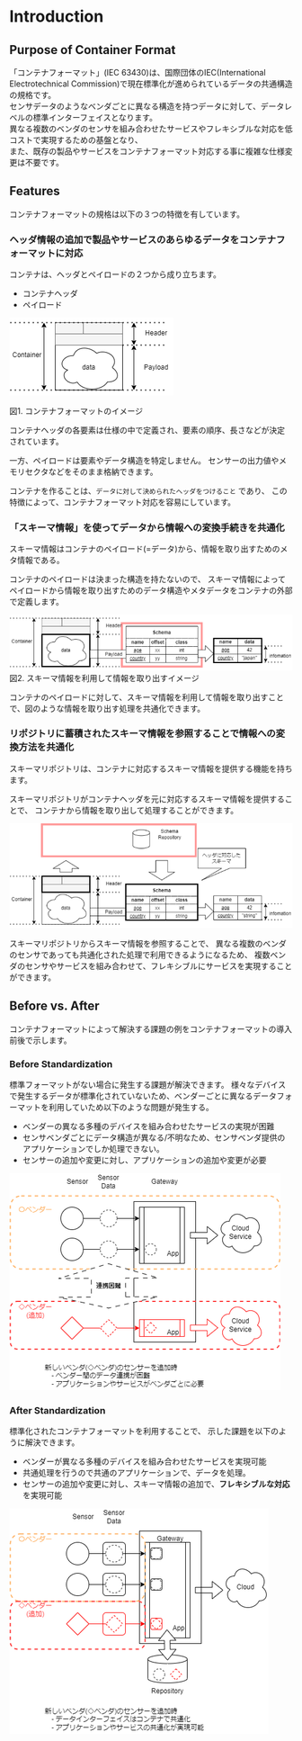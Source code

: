 # Introduction

## Purpose of Container Format
「コンテナフォーマット」(IEC 63430)は、国際団体のIEC(International Electrotechnical Commission)で現在標準化が進められているデータの共通構造の規格です。  
センサデータのようなベンダごとに異なる構造を持つデータに対して、データレベルの標準インターフェイスとなります。  
異なる複数のベンダのセンサを組み合わせたサービスやフレキシブルな対応を低コストで実現するための基盤となり、  
また、既存の製品やサービスをコンテナフォーマット対応する事に複雑な仕様変更は不要です。

## Features
コンテナフォーマットの規格は以下の３つの特徴を有しています。

### ヘッダ情報の追加で製品やサービスのあらゆるデータをコンテナフォーマットに対応

コンテナは、ヘッダとペイロードの２つから成り立ちます。

- コンテナヘッダ
- ペイロード

![コンテナフォーマットのイメージ](container.drawio.png)

図1. コンテナフォーマットのイメージ

コンテナヘッダの各要素は仕様の中で定義され、要素の順序、長さなどが決定されています。

一方、ペイロードは要素やデータ構造を特定しません。
センサーの出力値やメモリセクタなどをそのまま格納できます。

コンテナを作ることは、`データに対して決められたヘッダをつけること` であり、
この特徴によって、コンテナフォーマット対応を容易にしています。

### 「スキーマ情報」を使ってデータから情報への変換手続きを共通化

スキーマ情報はコンテナのペイロード(=データ)から、情報を取り出すためのメタ情報である。

コンテナのペイロードは決まった構造を持たないので、
スキーマ情報によってペイロードから情報を取り出すためのデータ構造やメタデータをコンテナの外部で定義します。

![スキーマとペイロード](scheme.drawio.png)  
図2. スキーマ情報を利用して情報を取り出すイメージ

コンテナのペイロードに対して、スキーマ情報を利用して情報を取り出すことで、図のような情報を取り出す処理を共通化できます。

### リポジトリに蓄積されたスキーマ情報を参照することで情報への変換方法を共通化

スキーマリポジトリは、コンテナに対応するスキーマ情報を提供する機能を持ちます。

スキーマリポジトリがコンテナヘッダを元に対応するスキーマ情報を提供することで、
コンテナから情報を取り出して処理することができます。

![スキーマとスキーマリポジトリ](repository.drawio.png)

スキーマリポジトリからスキーマ情報を参照することで、
異なる複数のベンダのセンサであっても共通化された処理で利用できるようになるため、
複数ベンダのセンサやサービスを組み合わせて、フレキシブルにサービスを実現することができます。

## Before vs. After
コンテナフォーマットによって解決する課題の例をコンテナフォーマットの導入前後で示します。

### Before Standardization

標準フォーマットがない場合に発生する課題が解決できます。
様々なデバイスで発生するデータが標準化されていないため、ベンダーごとに異なるデータフォーマットを利用していため以下のような問題が発生する。   

- ベンダーの異なる多種のデバイスを組み合わせたサービスの実現が困難
- センサベンダごとにデータ構造が異なる/不明なため、センサベンダ提供のアプリケーションでしか処理できない。
- センサーの追加や変更に対し、アプリケーションの追加や変更が必要

 ![](before_standization.drawio.png)


### After Standardization

標準化されたコンテナフォーマットを利用することで、
示した課題を以下のように解決できます。

- ベンダーが異なる多種のデバイスを組み合わせたサービスを実現可能
- 共通処理を行うので共通のアプリケーションで、データを処理。
- センサーの追加や変更に対し、スキーマ情報の追加で、**フレキシブルな対応**を実現可能
 
 ![](after_standization.drawio.png)
